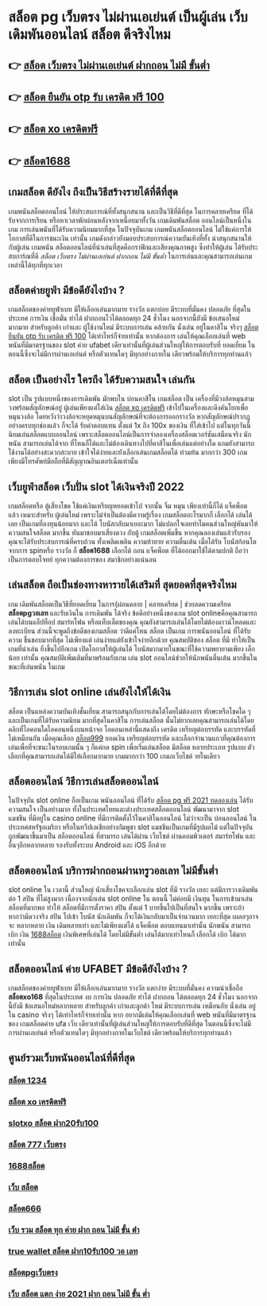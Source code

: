# สล็อต pg เว็บตรง ไม่ผ่านเอเย่นต์  เป็นผู้เล่น  เว็บเดิมพันออนไลน์  สล็อต  ดีจริงไหม

## 👉 [สล็อต เว็บตรง ไม่ผ่านเอเย่นต์ ฝากถอน ไม่มี ขั้นต่ำ](https://m.gamblerape.com/login?action=login)
## 👉 [สล็อต ยืนยัน otp รับ เครดิต ฟรี 100](https://m.gamblerape.com/login?action=register)
## 👉 [สล็อต xo เครดิตฟรี](https://m.gamblerape.com/login?action=login)
## 👉 [สล็อต1688](https://m.gamblerape.com/login?action=register)

##  เกมสล็อต ดียังไง ถึงเป็นวิธีสร้างรายได้ที่ดีที่สุด 

 เกมพนันสล็อตออนไลน์ ให้ประสบการณ์ที่ทั้งสนุกสนาน  และเป็นวิธีที่ดีที่สุด ในการคลายเครียด ที่ได้รับจากการเรียน หรือหาเวลาพักผ่อนหลังจากเหนื่อยมาทั้งวัน  เกมเดิมพันสล็อต ออนไลน์เป็นหนึ่งในเกม การเล่นพนันที่ได้รับความนิยมมากที่สุด ในปัจจุบันเกม เกมพนันสล็อตออนไลน์  ไม่ใช่แค่การให้โอกาสที่ดีในการชนะเงิน เท่านั้น เกมดังกล่าวยังมอบประสบการณ์ความบันเทิงที่ทั้ง น่าสนุกสนานให้กับผู้เล่น เกมพนัน  สล็อตออนไลน์ที่น่าเล่นที่สุดคือกราฟิกและเสียงคุณภาพสูง ซึ่งทำให้ผู้เล่น ได้รับประสบการ์ณที่ดี *สล็อต เว็บตรง ไม่ผ่านเอเย่นต์ ฝากถอน ไม่มี ขั้นต่ำ* ในการเล่นและคุณสามารถเล่นเกมเหล่านี้ได้ทุกที่ทุกเวลา 


## สล็อตค่ายยูฟ่า มีข้อดียังไงบ้าง ?
 เกมสล็อตของค่ายยูฟ่าเบท  มีให้เลือกเล่นมากมาย  รางวัล  แตกบ่อย มีระบบที่มั่นคง ปลอดภัย  ที่สุดในประเทศ การเงิน  เชื่อมั่น  ทำได้  ฝากถอนไวได้ตลอดทุก 24 ชั่วโมง นอกจากนี้ยังมี ข้อเสนอใหม่ มากมาย สำหรับลูกค้า เก่าและ ผู้ใช้งานใหม่ มีระบบการเล่น  คล้ายกัน นั่งเล่น อยู่ในคาสิโน  จริงๆ [สล็อต ยืนยัน otp รับ เครดิต ฟรี 100](https://m.gamblerape.com/login?action=login) ได้เท่าไหร่ก็จ่ายเท่านั้น หากต้องการ เล่นให้คุณเลือกเล่นที่ web พนันที่มีมาตรฐานของ slot ค่าย ufabet เดียวเท่านั้นที่ผู้เล่นส่วนใหญ่ให้การตอบรับที่ ยอดเยี่ยม ในตอนนี้ซึ่งจะไม่มีการผ่านเอเย่นต์ หรือตัวแทนใดๆ มีทุกอย่างภายใน เดียวพร้อมให้บริการทุกท่านแล้ว

##  สล็อต เป็นอย่างไร ใครถึง ได้รับความสนใจ เล่นกัน

 slot เป็น รูปแบบหนึ่งของการเดิมพัน  มักพบใน บ่อนคาสิโน  เกมสล็อต เป็น เครื่องที่มีวงล้อหมุนสามวงพร้อมสัญลักษณ์อยู่ ผู้เล่นเพียงแค่ใส่เงิน [สล็อต xo เครดิตฟรี](https://m.gamblerape.com/login?action=register) เข้าไปในเครื่องและดึงคันโยกเพื่อหมุนวงล้อ โดยหวังว่าวงล้อจะหยุดหมุนบนสัญลักษณ์ที่จะต้องการออกรางวัล หากสัญลักษณ์ปรากฏอย่างครบทุกช่องแล้ว ก็จะได้ รับค่าตอบแทน ตั้งแต่ 1x ถึง 100x ของเงิน ที่ใส่เข้าไป แต่ในทุกวันนี้นิยมเล่นสล็อตแบบออนไลน์ เพราะสล็อตออนไลน์เป็นการจำลองเครื่องสล็อตเวอร์ชันเสมือนจริง  นักพนัน สามารถเล่นได้จาก ที่ไหนก็ได้และไม่ต้องเดินทางไปที่คาสิโนเพื่อเล่นแต่อย่างใด แถมยังสามารถใช้งานได้อย่างสะดวกสะบาย เข้าใจได้ง่ายและยังเลือกเล่นเกมสล็อตได้ ท่วมท้น มากกว่า 300 เกม เพียงมีโทรศัพท์มือถือที่มีสัญญาณอินเตอร์เน็ตเท่านั้น 


## เว็บยูฟ่าสล็อต  เว็บปั่น slot ได้เงินจริงปี 2022

 เกมสล็อตหรือ ตู้เสี่ยงโชค ใช้แค่เงินเหรียญหยอดเข้าไป จากนั้น จิ้ม หมุน  เพียงเท่านี้ก็ได้ แจ็คพ็อต แล้ว เหมาะสำหรับ ผู้เล่นใหม่  เพราะไม่จำเป็นต้องมีความรู้เรื่อง เกมสล็อตอะไรมากก็ เลือกได้ เล่นได้เลย เป็นเกมที่ลงทุนน้อยมาก และได้ โบนัสกลับมาเยอะมาก ไม่แปลกใจเลยทำไมคนส่วนใหญ่หันมาให้ความสนใจสล็อต มากขึ้น หันมาชอบมาเสี่ยงดวง กับตู้  เกมสล็อตเพิ่มขึ้น หากคุณลองเล่นแล้วรับรองคุณจะได้รับประสบการณ์ที่ครบถ้วน ทั้งเพลิดเพลิน  ความท้าทาย ความตื่นเต้น เมื่อได้รับ โบนัสก้อนโต จากการ  spinหรือ รางวัล  ก็ **สล็อต1688** เลือกได้ ถอน  แจ็คพ็อต ที่ได้ออกมาใช้ได้ตามปกติ ถือว่าเป็นการตอบโจทย์ ทุกความต้องการของ สมาชิกอย่างแน่นอน 


## เล่นสล็อต ถือเป็นช่องทางหารายได้เสริมที่ สุดยอดที่สุดจริงไหม

เกม เดิมพันสล็อตเป็นวิธีที่ยอดเยี่ยม ในการ{ผ่อนคลาย | คลายเครียด | ช่วยลดความเครียด **สล็อตpgวอเลท** และรับเงินใน การเดิมพัน ได้จริง ข้อดีอย่างหนึ่งของเกม slot onlineคือคุณสามารถเล่นได้บนแล็ปท็อป สมาร์ทโฟน หรือแท็บเล็ตของคุณ คุณยังสามารถเล่นได้โดยไม่ต้องดาวน์โหลดและลงทะเบียน ส่วนนี้จะพูดถึงข้อดีของเกมสล็อต ว่าดีแค่ไหน  สล็อต เป็นเกม การพนันออนไลน์ ที่ได้รับความ ชื่นชอบมากที่สุด ไม่เพียงแต่ เล่นง่ายแต่ยังเข้าใจง่ายอีกด้วย คุณสมบัติของ สล็อต ที่มี ทำให้เป็นเกมที่น่าเล่น ยิ่งขึ้นไปอีกเกม เปิดโอกาสให้ผู้เล่นได้ โบนัสมากมายในขณะที่ใช้ความพยายามเพียง เล็กน้อย เท่านั้น คุณสมบัติเพิ่มเติมที่มาพร้อมกับเกม เล่น slot ออนไลน์ช่วยให้นักพนันตื่นเต้น มากขึ้นในขณะที่เล่นพนัน ในเกม


## วิธีการเล่น slot online  เล่นยังไงให้ได้เงิน

สล็อต เป็นแหล่งความบันเทิงชั้นเยี่ยม สามารถสนุกกับการเล่นได้โดยไม่ต้องการ ทักษะหรือโชคใด ๆ และเป็นเกมที่ได้รับความนิยม มากที่สุดในคาสิโน  การเล่นสล็อต นั้นไม่ยากเลยคุณสามารถเล่นได้โดยคลิกที่ไอคอนใดไอคอนหนึ่งบนหน้าจอ ไอคอนเหล่านี้แสดงถึง เครดิต  เหรียญต่อบรรทัด และบรรทัดที่ ไม่เหมือนกัน  เมื่อคุณเลือก [สล็อต999](https://m.gamblerape.com/login?action=login) ยอดเงิน  เหรียญต่อบรรทัด และเลือกจำนวนแถวที่คุณต้องการ เล่นเพื่อที่จะชนะในรอบเกมนั้น ๆ ก็แค่กด   spin เพื่อเริ่มเล่นสล็อต มีสล็อต หลายประเภท รูปแบบ ตัวเลือกที่คุณสามารถเล่นได้มีให้เลือกมากมาย เกมมากกว่า 100 เกมภเว็บไชต์ ายในเดียว


## สล็อตออนไลน์  วิธีการเล่นสล็อตออนไลน์ 

ในปัจจุบัน  slot online ถือเป็นเกม พนันออนไลน์  ที่ได้รับ [สล็อต pg ฟรี 2021 ทดลองเล่น](https://m.gamblerape.com/login?action=register)  ได้รับความสนใจ เป็นอย่างมาก ทั้งในประเทศไทยและต่างประเทศสล็อตออนไลน์ พัฒนามาจาก  slot  แมชชีน ที่มีอยู่ใน casino online   ที่มีการติดตั้งไว้ในคาสิโนออนไลน์   ไม่ว่าจะเป็น บ่อนออนไลน์ ในประเทศสหรัฐอเมริกา หรือในทวีปเอเชียอย่างกัมพูชา  slot  แมชชีนเป็นเกมที่มีรูปผลไม้ แต่ในปัจจุบัน  ถูกพัฒนาขึ้นมาเป็น สล็อตออนไลน์  ที่สามารถ เล่นได้ผ่าน เว็บไซต์  ผ่านคอมพิวเตอร์  สมาร์ทโฟน  และอื่นๆอีกหลากหลาย  รองรับทั้งระบบ Android และ iOS อีกด้วย


## สล็อตออนไลน์   บริการฝากถอนผ่านทรูวอลเลท ไม่มีขั้นต่ำ 

 slot online ใน เวลานี้ ส่วนใหญ่  นักเสี่ยงโชคจะเลือกเล่น  slot ที่มี รางวัล เยอะ แต่มีการวางเดิมพัน ต่อ 1  สปิน  ที่ไม่สูงมาก เนื่องจากนักเล่น  slot online ใน ตอนนี้  ไม่ค่อยมี เงินทุน ในการเข้ามาเล่น สล็อตที่มากพอ ทำให้ สล็อตที่มีการตั้งราคา  สปิน  ตั้งแต่ 1 บาทขึ้นไปเป็นที่สนใจ มากขึ้น เพราะถ้าหากว่ามีดวงจริง  สปิน ไปเข้า โบนัส นักเดิมพัน ก็จะได้เงินกลับมาเป็นจำนวนมาก เยอะที่สุด  เผลอๆอาจจะ หลากหลาย  เงิน เดิมหลายเท่า และไม่เพียงแต่ได้ แจ็คพ็อต ตอบแทนมาเท่านั้น  นักพนัน สามารถ  เบิก เงิน [1688สล็อต](https://m.gamblerape.com/login?action=register) เงินพิเศษที่เล่นได้ โดยไม่มีขั้นต่ำ  เล่นได้มากเท่าไหนก็ เลือกได้  เบิก ได้มากเท่านั้น


## สล็อตออนไลน์ ค่าย UFABET มีข้อดียังไงบ้าง ?

 เกมสล็อตของค่ายยูฟ่าเบท  มีให้เลือกเล่นมากมาย  รางวัล แตกง่าย มีระบบที่มั่นคง  ความน่าเชื่อถือ **สล็อตxo168** ที่สุดในประเทศ  งบ การเงิน  ปลอดภัย ทำได้ ฝากถอน ได้ตลอดทุก 24 ชั่วโมง นอกจากนี้ยังมี ข้อเสนอใหม่หลากหลาย สำหรับลูกค้า เก่าและลูกค้า ใหม่ มีระบบการเล่น เหมือนกับ  นั่งเล่น อยู่ใน casino  จริงๆ ได้เท่าไหร่ก็จ่ายเท่านั้น หาก อยากมีเล่นให้คุณเลือกเล่นที่ web พนันที่มีมาตรฐานของ เกมสล็อตค่าย ufa เว็บ เดียวเท่านั้นที่ผู้เล่นส่วนใหญ่ให้การตอบรับที่ดีที่สุด ในตอนนี้ซึ่งจะไม่มีการผ่านเอเย่นต์ หรือตัวแทนใดๆ มีทุกอย่างภายในเว็บไชต์ เดียวพร้อมให้บริการทุกท่านแล้ว


## ศูนย์รวมเว็บพนันออนไลน์ที่ดีที่สุด

### [สล็อต 1234](https://atom.io/themes/ทางเข้า%20คาสิโนออนไลน์%20เชื่อถือได้%20แน่นอน%20สล็อต%20pg%20เว็บตรงไม่ผ่านเอเย่นต์%202021%20ทดลองเล่นสล็อตทุกค่าย%20ใหม่ล่าสุด2022)
### [สล็อต xo เครดิตฟรี](https://atom.io/themes/สมัครเว็บตรง%20คาสิโนออนไลน์อันดับ1%20สล็อตxo168%20ทดลองเล่นสล็อตทุกค่าย%20ใหม่ล่าสุด2022)
### [slotxo สล็อต ฝาก20รับ100](https://atom.io/themes/สมัครเว็บตรง%20คาสิโนออนไลน์1688%20อันดับ1%20ล่าสุด2022%20pgสล็อต%20บาคาร่า%20แทงบอลออนไลน์%20หวย%20เล่นครบ%20จบที่เว็บเดียว)
### [สล็อต 777 เว็บตรง](https://atom.io/themes/สมัครเว็บตรง%20คาสิโนออนไลน์อันดับ1%20สล็อต%20168%20ทดลองเล่นสล็อตทุกค่าย%20ใหม่ล่าสุด2022)
### [1688สล็อต](https://atom.io/themes/สมัครเว็บตรง%20คาสิโนออนไลน์1688%20อันดับ1%20ล่าสุด2022%20จีคลับ%20สล็อต%20มือถือ%20บาคาร่า%20แทงบอลออนไลน์%20เล่นครบ%20จบที่เว็บเดียว)
### [เว็บ สล็อต](https://atom.io/themes/สมัคร%20คาสิโนออนไลน์เว็บตรง%20สล็อต%20เครดิต%20ฟรี%20100%20ไม่%20ต้อง%20แชร์2021ล่าสุด%20ทดลองเล่นสล็อตทุกค่าย%20ใหม่ล่าสุด2022)
### [สล็อต666](https://atom.io/themes/สมัคร%20คาสิโนออนไลน์เว็บตรง%20สล็อต%20xo%20ทดลองเล่นสล็อตทุกค่าย%20ใหม่ล่าสุด2022)
### [เว็บ รวม สล็อต ทุก ค่าย ฝาก ถอน ไม่มี ขั้น ต่ํา](https://atom.io/themes/สมัครเว็บตรง%20คาสิโนออนไลน์อันดับ1%20ล่าสุด2022%20joker%20สล็อต666%20บาคาร่า%20แทงบอลออนไลน์)
### [true wallet สล็อต ฝาก10รับ100 วอ เลท](https://atom.io/themes/สมัครเว็บตรง%20คาสิโนออนไลน์อันดับ1%20สล็อต%20เติม%20true%20wallet%20ฝาก-ถอน%20ไม่มี%20ขั้น%20ต่ํา%202020%20ทดลองเล่นสล็อตทุกค่าย%20ใหม่ล่าสุด2022)
### [สล็อตpgเว็บตรง](https://atom.io/themes/สมัครคาสิโนออนไลน์%20แบบฟรีๆ%20ล่าสุด2022%20สล็อต%20โอน%20ผ่าน%20วอ%20เลท%20ไม่มีขั้นต่ำ%20บาคาร่า%20เกมไพ่%20แทงบอลออนไลน์%20หวย%20ยิงปลา%20เล่นครบ%20จบที่เว็บเดียว)
### [เว็บ สล็อต แตก ง่าย 2021 ฝาก ถอน ไม่มี ขั้น ต่ำ](https://atom.io/themes/สมัครคาสิโนออนไลน์%20แบบฟรีๆ%20ล่าสุด2022%20สล็อตroyal%20บาคาร่า%20แทงบอลออนไลน์%20หวย%20ยิงปลา%20เกมไพ่%20เล่นครบ%20จบที่เว็บเดียว)